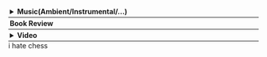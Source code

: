 <div style="border-bottom: 0.5px solid; padding: 3px;"><details><summary><b>Music(Ambient/Instrumental/...)</b>
</summary><span id="music" style="font-size: 90%; display:block"></span></details></div>
<script src="music.js"></script>

<div style="border-bottom: 0.5px solid; padding: 3px;"><b>Book Review</b>
<span id="review" style="display:block; font-size: 90%"></span></div>
<script src="review.js"></script>

<div style="border-bottom: 0.5px solid; padding: 3px;"><details><summary><b>Video</b>
</summary><span id="video" style="display:block"></span></details></div>
<script src="video.js"></script>
i hate chess


